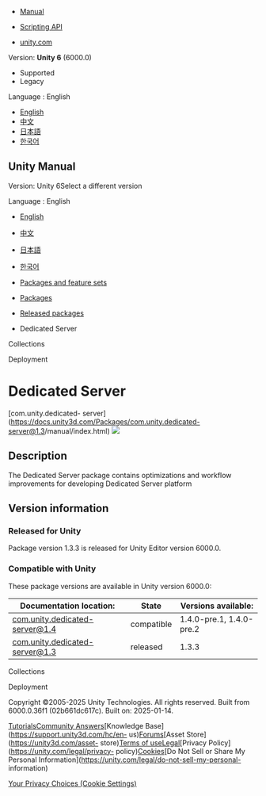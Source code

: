 [](https://docs.unity3d.com)

  * [Manual](../Manual/index.html)
  * [Scripting API](../ScriptReference/index.html)

  * [unity.com](https://unity.com/)

Version: **Unity 6** (6000.0)

  * Supported
  * Legacy

Language : English

  * [English](/Manual/com.unity.dedicated-server.html)
  * [中文](/cn/current/Manual/com.unity.dedicated-server.html)
  * [日本語](/ja/current/Manual/com.unity.dedicated-server.html)
  * [한국어](/kr/current/Manual/com.unity.dedicated-server.html)

[](https://docs.unity3d.com)

## Unity Manual

Version: Unity 6Select a different version

Language : English

  * [English](/Manual/com.unity.dedicated-server.html)
  * [中文](/cn/current/Manual/com.unity.dedicated-server.html)
  * [日本語](/ja/current/Manual/com.unity.dedicated-server.html)
  * [한국어](/kr/current/Manual/com.unity.dedicated-server.html)

  * [Packages and feature sets](PackagesList.html)
  * [Packages](Packages-all.html)
  * [Released packages](pack-safe.html)
  * Dedicated Server 

[](com.unity.collections.html)

Collections

[](com.unity.services.deployment.html)

Deployment

# Dedicated Server

[com.unity.dedicated-
server](https://docs.unity3d.com/Packages/com.unity.dedicated-
server@1.3/manual/index.html) ![](../uploads/Main/iconRel.png)

## Description

The Dedicated Server package contains optimizations and workflow improvements
for developing Dedicated Server platform

## Version information

### Released for Unity

Package version 1.3.3 is released for Unity Editor version 6000.0.

### Compatible with Unity

These package versions are available in Unity version 6000.0:

**Documentation location:** | **State** | **Versions available:**  
---|---|---  
[com.unity.dedicated-server@1.4](https://docs.unity3d.com/Packages/com.unity.dedicated-server@1.4/manual/index.html) | compatible | 1.4.0-pre.1, 1.4.0-pre.2  
[com.unity.dedicated-server@1.3](https://docs.unity3d.com/Packages/com.unity.dedicated-server@1.3/manual/index.html) | released | 1.3.3  
  
[](com.unity.collections.html)

Collections

[](com.unity.services.deployment.html)

Deployment

Copyright ©2005-2025 Unity Technologies. All rights reserved. Built from
6000.0.36f1 (02b661dc617c). Built on: 2025-01-14.

[Tutorials](https://learn.unity.com/)[Community
Answers](https://answers.unity3d.com)[Knowledge
Base](https://support.unity3d.com/hc/en-
us)[Forums](https://forum.unity3d.com)[Asset Store](https://unity3d.com/asset-
store)[Terms of
use](https://docs.unity3d.com/Manual/TermsOfUse.html)[Legal](https://unity.com/legal)[Privacy
Policy](https://unity.com/legal/privacy-
policy)[Cookies](https://unity.com/legal/cookie-policy)[Do Not Sell or Share
My Personal Information](https://unity.com/legal/do-not-sell-my-personal-
information)

[Your Privacy Choices (Cookie Settings)](javascript:void\(0\);)

